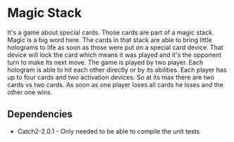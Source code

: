 # Magic Stack

It's a game about special cards. Those cards are part of a magic stack. Magic is a big word here.
The cards in that stack are able to bring little holograms to life as soon as those were put on a special
card device. That device will lock the card which means it was played and it's the opponent turn to make 
its next move. The game is played by two player. Each hologram is able to hit each other directly or by
its abilities. Each player has up to four cards and two activation devices. So at its max there are two cards
vs two cards. As soon as one player loses all cards he loses and the other one wins.

## Dependencies

- Catch2-2.0.1 - Only needed to be able to compile the unit tests